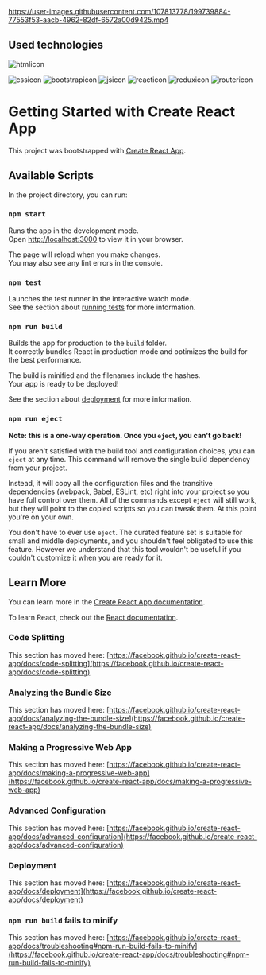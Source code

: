 

https://user-images.githubusercontent.com/107813778/199739884-77553f53-aacb-4962-82df-6572a00d9425.mp4

## Used technologies

![htmlicon](https://user-images.githubusercontent.com/107813778/206440381-21111f1c-d035-41ae-895f-6706805f06ea.png)

![cssicon](https://user-images.githubusercontent.com/107813778/206440399-e9968f1d-40aa-4774-b6ca-e16a0e578e5a.png)
![bootstrapicon](https://user-images.githubusercontent.com/107813778/206440411-46f5dc0c-c7f4-4cda-9c86-e3beebf7b17d.png)
![jsicon](https://user-images.githubusercontent.com/107813778/206440431-a59ed6a6-72d1-4cd8-91e3-b91d06ef4fed.png)
![reacticon](https://user-images.githubusercontent.com/107813778/206440539-34076499-b101-4cdd-b912-9504fbcd8aeb.png)
![reduxicon](https://user-images.githubusercontent.com/107813778/206440546-655e2c30-fc1e-4c59-ae57-f8fcd5c48dc6.png)
![routericon](https://user-images.githubusercontent.com/107813778/206440560-64546f4a-5dfb-4b85-854e-6adfe28fcb1b.jpg)






# Getting Started with Create React App

This project was bootstrapped with [Create React App](https://github.com/facebook/create-react-app).

## Available Scripts

In the project directory, you can run:

### `npm start`

Runs the app in the development mode.\
Open [http://localhost:3000](http://localhost:3000) to view it in your browser.

The page will reload when you make changes.\
You may also see any lint errors in the console.

### `npm test`

Launches the test runner in the interactive watch mode.\
See the section about [running tests](https://facebook.github.io/create-react-app/docs/running-tests) for more information.

### `npm run build`

Builds the app for production to the `build` folder.\
It correctly bundles React in production mode and optimizes the build for the best performance.

The build is minified and the filenames include the hashes.\
Your app is ready to be deployed!

See the section about [deployment](https://facebook.github.io/create-react-app/docs/deployment) for more information.

### `npm run eject`

**Note: this is a one-way operation. Once you `eject`, you can't go back!**

If you aren't satisfied with the build tool and configuration choices, you can `eject` at any time. This command will remove the single build dependency from your project.

Instead, it will copy all the configuration files and the transitive dependencies (webpack, Babel, ESLint, etc) right into your project so you have full control over them. All of the commands except `eject` will still work, but they will point to the copied scripts so you can tweak them. At this point you're on your own.

You don't have to ever use `eject`. The curated feature set is suitable for small and middle deployments, and you shouldn't feel obligated to use this feature. However we understand that this tool wouldn't be useful if you couldn't customize it when you are ready for it.

## Learn More

You can learn more in the [Create React App documentation](https://facebook.github.io/create-react-app/docs/getting-started).

To learn React, check out the [React documentation](https://reactjs.org/).

### Code Splitting

This section has moved here: [https://facebook.github.io/create-react-app/docs/code-splitting](https://facebook.github.io/create-react-app/docs/code-splitting)

### Analyzing the Bundle Size

This section has moved here: [https://facebook.github.io/create-react-app/docs/analyzing-the-bundle-size](https://facebook.github.io/create-react-app/docs/analyzing-the-bundle-size)

### Making a Progressive Web App

This section has moved here: [https://facebook.github.io/create-react-app/docs/making-a-progressive-web-app](https://facebook.github.io/create-react-app/docs/making-a-progressive-web-app)

### Advanced Configuration

This section has moved here: [https://facebook.github.io/create-react-app/docs/advanced-configuration](https://facebook.github.io/create-react-app/docs/advanced-configuration)

### Deployment

This section has moved here: [https://facebook.github.io/create-react-app/docs/deployment](https://facebook.github.io/create-react-app/docs/deployment)

### `npm run build` fails to minify

This section has moved here: [https://facebook.github.io/create-react-app/docs/troubleshooting#npm-run-build-fails-to-minify](https://facebook.github.io/create-react-app/docs/troubleshooting#npm-run-build-fails-to-minify)
